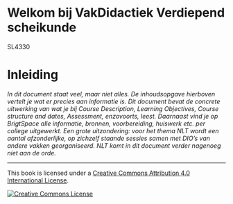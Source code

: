 # Welkom bij VakDidactiek Verdiepend scheikunde
SL4330

# Inleiding

_In dit document staat veel, maar niet alles. De inhoudsopgave hierboven vertelt je wat er precies aan informatie is. Dit document bevat de concrete uitwerking van wat je bij Course Description, Learning Objectives, Course structure and dates, Assessment, enzovoorts, leest. Daarnaast vind je op BrigtSpace alle informatie, bronnen, voorbereiding, huiswerk etc. per college uitgewerkt. Een grote uitzondering: voor het thema NLT wordt een aantal afzonderlijke, op zichzelf staande sessies samen met DIO’s van andere vakken georganiseerd. NLT komt in dit document verder nagenoeg niet aan de orde._


---

This book is licensed under a <a rel="license" href="http://creativecommons.org/licenses/by/4.0/">Creative Commons Attribution 4.0 International License</a>.

<a rel="license" href="http://creativecommons.org/licenses/by/4.0/"><img alt="Creative Commons License" style="border-width:0" src="https://i.creativecommons.org/l/by/4.0/88x31.png"/></a>
